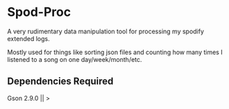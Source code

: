 # Spod-Proc

A very rudimentary data manipulation tool for processing my spodify extended logs.

Mostly used for things like sorting json files and counting how many times I listened to a song on one day/week/month/etc.

## Dependencies Required
Gson 2.9.0 || >
